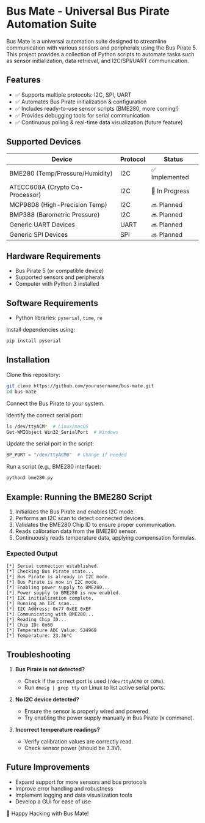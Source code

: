 # Bus Mate - Universal Bus Pirate Automation Suite

Bus Mate is a universal automation suite designed to streamline communication with various sensors and peripherals using the Bus Pirate 5. This project provides a collection of Python scripts to automate tasks such as sensor initialization, data retrieval, and I2C/SPI/UART communication.

## Features

- ✅ Supports multiple protocols: I2C, SPI, UART
- ✅ Automates Bus Pirate initialization & configuration
- ✅ Includes ready-to-use sensor scripts (BME280, more coming!)
- ✅ Provides debugging tools for serial communication
- ✅ Continuous polling & real-time data visualization (future feature)

## Supported Devices

| Device                        | Protocol | Status       |
|-------------------------------|----------|--------------|
| BME280 (Temp/Pressure/Humidity)| I2C      | ✅ Implemented|
| ATECC608A (Crypto Co-Processor) | I2C    | 🚧 In Progress|
| MCP9808 (High-Precision Temp) | I2C      | 🔜 Planned|
| BMP388 (Barometric Pressure)  | I2C      | 🔜 Planned|
| Generic UART Devices          | UART     | 🔜 Planned    |
| Generic SPI Devices           | SPI      | 🔜 Planned    |

## Hardware Requirements

- Bus Pirate 5 (or compatible device)
- Supported sensors and peripherals
- Computer with Python 3 installed

## Software Requirements

- Python libraries: `pyserial`, `time`, `re`

Install dependencies using:

```sh
pip install pyserial
```

## Installation

Clone this repository:

```sh
git clone https://github.com/yourusername/bus-mate.git
cd bus-mate
```

Connect the Bus Pirate to your system.

Identify the correct serial port:

```sh
ls /dev/ttyACM*  # Linux/macOS
Get-WMIObject Win32_SerialPort  # Windows
```

Update the serial port in the script:

```python
BP_PORT = "/dev/ttyACM0"  # Change if needed
```

Run a script (e.g., BME280 interface):

```sh
python3 bme280.py
```

## Example: Running the BME280 Script

1. Initializes the Bus Pirate and enables I2C mode.
2. Performs an I2C scan to detect connected devices.
3. Validates the BME280 Chip ID to ensure proper communication.
4. Reads calibration data from the BME280 sensor.
5. Continuously reads temperature data, applying compensation formulas.

### Expected Output

```
[*] Serial connection established.
[*] Checking Bus Pirate state...
[*] Bus Pirate is already in I2C mode.
[*] Bus Pirate is now in I2C mode.
[*] Enabling power supply to BME280...
[*] Power supply to BME280 is now enabled.
[*] I2C initialization complete.
[*] Running an I2C scan...
[*] I2C Address: 0x77 0xEE 0xEF
[*] Communicating with BME280...
[*] Reading Chip ID...
[*] Chip ID: 0x60
[*] Temperature ADC Value: 524968
[*] Temperature: 23.36°C
```

## Troubleshooting

1. **Bus Pirate is not detected?**
    - Check if the correct port is used (`/dev/ttyACM0` or `COMx`).
    - Run `dmesg | grep tty` on Linux to list active serial ports.

2. **No I2C device detected?**
    - Ensure the sensor is properly wired and powered.
    - Try enabling the power supply manually in Bus Pirate (`W` command).

3. **Incorrect temperature readings?**
    - Verify calibration values are correctly read.
    - Check sensor power (should be 3.3V).

## Future Improvements

- Expand support for more sensors and bus protocols
- Improve error handling and robustness
- Implement logging and data visualization tools
- Develop a GUI for ease of use

🚀 Happy Hacking with Bus Mate!

